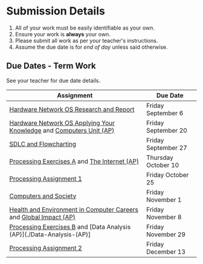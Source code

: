 # Submission Details
1. All of your work must be easily identifiable as your own.
2. Ensure your work is **always** your own.
3. Please submit all work as per your teacher's instructions.
4. Assume the due date is for _end of day_ unless said otherwise.

## Due Dates - Term Work
See your teacher for due date details.

| Assignment                               | Due Date                               |
| ---------------------------------------- | ---------------------------------------- |
| [Hardware Network OS Research and Report](./Hardware-Network-OS-Research-and-Report) | Friday September 6 |
| [Hardware Network OS Applying Your Knowledge](./Hardware-Network-OS-Applying-Your-Knowledge) and [Computers Unit (AP)](./Computers-(AP))           | Friday September 20  |
| [SDLC and Flowcharting](./SDLC-and-Flowcharting) | Friday September 27 |
| [Processing Exercises A](./Processing-Exercise-Set-A) and [The Internet (AP)](./The-Internet-(AP)) | Thursday October 10 |
| [Processing Assignment 1](./Processing-Assignment-1) | Friday October 25 |
| [Computers and Society](./Computers-And-Society) | Friday November 1 |
| [Health and Environment in Computer Careers](./Health-and-Environment-in-Computer-Careers) and [Global Impact (AP)](./Global-Impact-(AP)) | Friday November 8 |
| [Processing Exercises B](./Processing-Exercise-Set-B) and [Data Analysis (AP)](./Data-Analysis-(AP)] | Friday November 29  |
| [Processing Assignment 2](./Processing-Assignment-2) | Friday December 13 |


